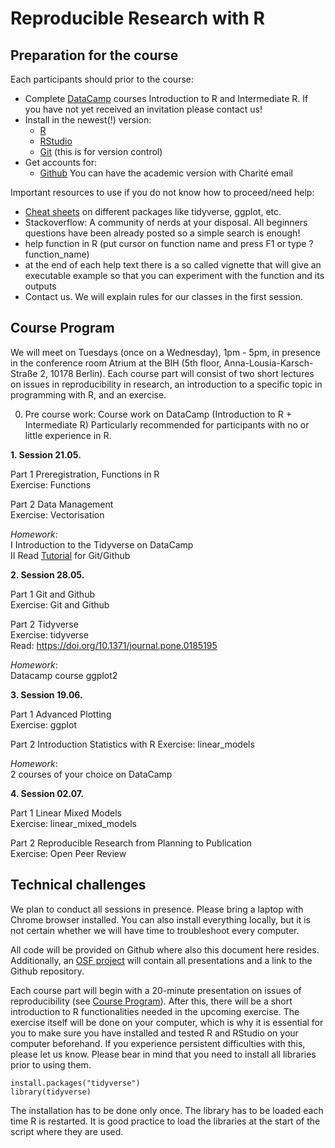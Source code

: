 # Reproducible Research with R

## Preparation for the course

Each participants should prior to the course:

* Complete [DataCamp](https://learn.datacamp.com/) courses Introduction to R and Intermediate R. If you have not yet received an invitation please contact us!
* Install in the newest(!) version:  
  + [R](https://cran.r-project.org/)
  + [RStudio](https://rstudio.com/products/rstudio/download/)  
  + [Git](https://git-scm.com/) (this is for version control)
* Get accounts for:
  + [Github](https://github.com/) You can have the academic version with Charité email


Important resources to use if you do not know how to proceed/need help:

* [Cheat sheets](https://rstudio.com/resources/cheatsheets/) on different packages like tidyverse, ggplot, etc. 
* Stackoverflow: A community of nerds at your disposal. All beginners questions have been already posted so a simple search is enough!
* help function in R (put cursor on function name and press F1 or type ?function_name)
* at the end of each help text there is a so called vignette that will give an executable example so that you can experiment with the function and its outputs
* Contact us. We will explain rules for our classes in the first session.

## Course Program

We will meet on Tuesdays (once on a Wednesday), 1pm - 5pm, in presence in the conference room Atrium at the BIH (5th floor, Anna-Lousia-Karsch-Straße 2, 10178 Berlin). Each course part will consist of two short lectures on issues in reproducibility in research, an introduction to a specific topic in programming with R, and an exercise.  

0. Pre course work: Course work on DataCamp (Introduction to R + Intermediate R)
Particularly recommended for participants with no or little experience in R.

**1. Session 21.05.**

Part 1 Preregistration, Functions in R  
   Exercise: Functions 
   
Part 2 Data Management  
   Exercise: Vectorisation  

*Homework*:  
I Introduction to the Tidyverse on DataCamp  
II  Read [Tutorial](https://doi.org/10.1177/2515245918754826) for Git/Github  

**2. Session 28.05.**  

Part 1 Git and Github  
   Exercise: Git and Github  

Part 2 Tidyverse  
   Exercise: tidyverse  
   Read: https://doi.org/10.1371/journal.pone.0185195  

*Homework*:  
Datacamp course ggplot2   

**3. Session 19.06.**  

Part 1 Advanced Plotting  
   Exercise: ggplot  
   
Part 2 Introduction Statistics with R 
   Exercise: linear_models  
   
*Homework*:  
2 courses of your choice on DataCamp  

**4. Session 02.07.**  

Part 1 Linear Mixed Models    
   Exercise: linear_mixed_models  
   
Part 2 Reproducible Research from Planning to Publication  
   Exercise: Open Peer Review  

## Technical challenges

We plan to conduct all sessions in presence. Please bring a laptop with Chrome browser installed. You can also install everything locally, but it is not certain whether we will have time to troubleshoot every computer.

All code will be provided on Github where also this document here resides. Additionally, an [OSF project](https://osf.io/wvdxy/) will contain all presentations and a link to the Github repository.  

Each course part will begin with a 20-minute presentation on issues of reproducibility (see [Course Program](#Course-Program)). After this, there will be a short introduction to R functionalities needed in the upcoming exercise. The exercise itself will be done on your computer, which is why it is essential for you to make sure you have installed and tested R and RStudio on your computer beforehand. If you experience persistent difficulties with this, please let us know. Please bear in mind that you need to install all libraries prior to using them.


    install.packages("tidyverse")
    library(tidyverse)

The installation has to be done only once. The library has to be loaded each time R is restarted.
It is good practice to load the libraries at the start of the script where they are used.





